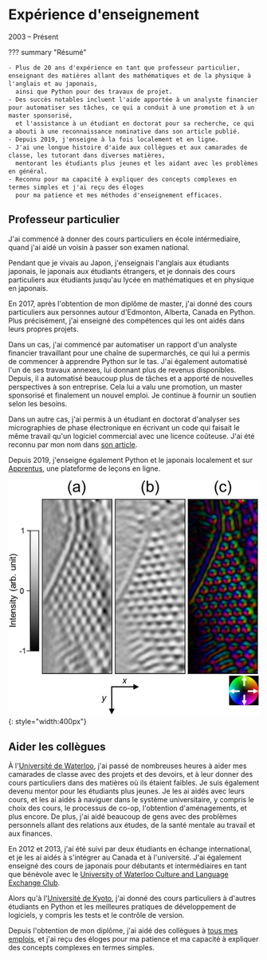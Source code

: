 # Expérience d'enseignement
2003 – Présent

??? summary "Résumé"

    - Plus de 20 ans d'expérience en tant que professeur particulier, enseignant des matières allant des mathématiques et de la physique à l'anglais et au japonais,
      ainsi que Python pour des travaux de projet.
    - Des succès notables incluent l'aide apportée à un analyste financier pour automatiser ses tâches, ce qui a conduit à une promotion et à un master sponsorisé,
      et l'assistance à un étudiant en doctorat pour sa recherche, ce qui a abouti à une reconnaissance nominative dans son article publié.
    - Depuis 2019, j'enseigne à la fois localement et en ligne.
    - J'ai une longue histoire d'aide aux collègues et aux camarades de classe, les tutorant dans diverses matières,
      mentorant les étudiants plus jeunes et les aidant avec les problèmes en général.
    - Reconnu pour ma capacité à expliquer des concepts complexes en termes simples et j'ai reçu des éloges
      pour ma patience et mes méthodes d'enseignement efficaces.

## Professeur particulier
J'ai commencé à donner des cours particuliers en école intérmediaire, quand j'ai aidé un voisin à passer son examen national.

Pendant que je vivais au Japon, j'enseignais l'anglais aux étudiants japonais, le japonais aux étudiants étrangers,
et je donnais des cours particuliers aux étudiants jusqu'au lycée en mathématiques et en physique en japonais.

En 2017, après l'obtention de mon diplôme de master, j'ai donné des cours particuliers aux personnes autour d'Edmonton, Alberta, Canada en Python.
Plus précisément, j'ai enseigné des compétences qui les ont aidés dans leurs propres projets.

Dans un cas, j'ai commencé par automatiser un rapport d'un analyste financier travaillant pour une chaîne de supermarchés, ce qui lui a permis de commencer à apprendre Python sur le tas.
J'ai également automatisé l'un de ses travaux annexes, lui donnant plus de revenus disponibles.
Depuis, il a automatisé beaucoup plus de tâches et a apporté de nouvelles perspectives à son entreprise.
Cela lui a valu une promotion, un master sponsorisé et finalement un nouvel emploi.
Je continue à fournir un soutien selon les besoins.

Dans un autre cas, j'ai permis à un étudiant en doctorat d'analyser ses micrographies de phase électronique en écrivant un code qui faisait le même travail qu'un logiciel commercial avec une licence coûteuse.
J'ai été reconnu par mon nom dans [son article](https://aip.scitation.org/doi/pdf/10.1063/1.5028398?class=pdf).

Depuis 2019, j'enseigne également Python et le japonais localement et sur [Apprentus](https://www.apprentus.com/in/jn.masasin),
une plateforme de leçons en ligne.

![Image analysée](../assets/images/micrograph_analyzed.jpg){: style="width:400px"}

## Aider les collègues
À l'[Université de Waterloo](education/uwaterloo), j'ai passé de nombreuses heures à aider mes camarades de classe avec des projets et des devoirs,
et à leur donner des cours particuliers dans des matières où ils étaient faibles.
Je suis également devenu mentor pour les étudiants plus jeunes. Je les ai aidés avec leurs cours,
et les ai aidés à naviguer dans le système universitaire, y compris le choix des cours, le processus de co-op, l'obtention d'aménagements, et plus encore.
De plus, j'ai aidé beaucoup de gens avec des problèmes personnels allant des relations aux études, de la santé mentale au travail et aux finances.

En 2012 et 2013, j'ai été suivi par deux étudiants en échange international, et je les ai aidés à s'intégrer au Canada et à l'université.
J'ai également enseigné des cours de japonais pour débutants et intermédiaires en tant que bénévole avec le [University of Waterloo Culture and Language Exchange Club](https://uwclec.webs.com/).

Alors qu'à l'[Université de Kyoto](education/kyoto-u), j'ai donné des cours particuliers à d'autres étudiants en Python et les meilleures pratiques de développement de logiciels,
y compris les tests et le contrôle de version.

Depuis l'obtention de mon diplôme, j'ai aidé des collègues à [tous mes emplois](work_experience/index),
et j'ai reçu des éloges pour ma patience et ma capacité à expliquer des concepts complexes en termes simples.
